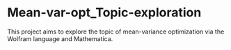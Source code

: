 # Mean-var-opt_Topic-exploration
This project aims to explore the topic of mean-variance optimization via the Wolfram language and Mathematica. 
